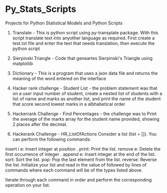 # Py_Stats_Scripts
Projects for Python Statistical Models and Python Scripts

1) Translate - This is python script using py-transplate package. With this script translate text into anyother language as required. First create a test.txt file and enter the text that needs translation, then execute the python script

2) Sierpinski Triangle - Code that geneartes Sierpinski's Triangle using matplotlib

3) Dictionary - This is a program that uses a json data file and returns the meaning of the word entered  on the interface

4) Hacker rank challenge - Student List - the problem statement was that on a user input number of student, create a nested list of students with a list of name and marks as another list, and print the name of the student that score second lowest marks in a albhabetical order

5) Hackerrank Challenge - Find Percentages - the challenge was to Print the average of the marks array for the student name provided, showing 2 places after the decimal.

6) Hackerank Challenge - HR_ListOfActions
Consider a list (list = []). You can perform the following commands:

insert i e: Insert integer  at position .
print: Print the list.
remove e: Delete the first occurrence of integer .
append e: Insert integer  at the end of the list.
sort: Sort the list.
pop: Pop the last element from the list.
reverse: Reverse the list.
Initialize your list and read in the value of  followed by  lines of commands where each command will be of the  types listed above. 

Iterate through each command in order and perform the corresponding operation on your list.
